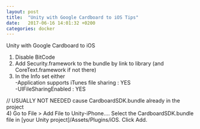 ```yaml
---
layout: post
title:  "Unity with Google Cardboard to iOS Tips"
date:   2017-06-16 14:01:32 +0200
categories: docker
---
```


Unity with Google Cardboard to iOS  
1) Disable BitCode  
2) Add Security.framework to the bundle by link to library (and CoreText.framework if not there)  
3) In the Info set either  
-Application supports iTunes file sharing : YES  
-UIFileSharingEnabled : YES  

// USUALLY NOT NEEDED cause CardboardSDK.bundle already in the project  
4) Go to File > Add File to Unity-iPhone.... Select the CardboardSDK.bundle file in [your Unity project]/Assets/Plugins/iOS. Click Add.  